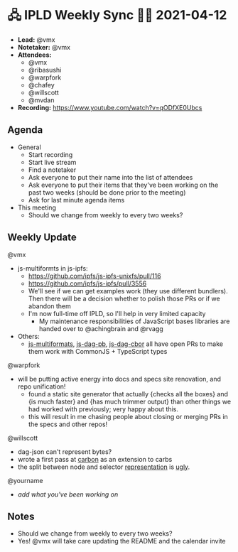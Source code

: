 # 🖧 IPLD Weekly Sync 🙌🏽 2021-04-12

- **Lead:** @vmx
- **Notetaker:** @vmx
- **Attendees:**
  - @vmx
  - @ribasushi
  - @warpfork
  - @chafey
  - @willscott
  - @mvdan
- **Recording:** https://www.youtube.com/watch?v=qODfXE0Ubcs


## Agenda

- General
  - Start recording
  - Start live stream
  - Find a notetaker
  - Ask everyone to put their name into the list of attendees
  - Ask everyone to put their items that they've been working on the past two weeks (should be done prior to the meeting)
  - Ask for last minute agenda items
- This meeting
  - Should we change from weekly to every two weeks?


## Weekly Update

@vmx
 - js-multiformts in js-ipfs:
   - https://github.com/ipfs/js-ipfs-unixfs/pull/116
   - https://github.com/ipfs/js-ipfs/pull/3556
   - We'll see if we can get examples work (they use different bundlers). Then there will be a decision whether to polish those PRs or if we abandon them
   - I'm now full-time off IPLD, so I'll help in very limited capacity
     - My maintenance responsibilities of JavaScript bases libraries are handed over to @achingbrain and @rvagg
 - Others:
   - [js-multiformats](https://github.com/multiformats/js-multiformats), [js-dag-pb](https://github.com/ipld/js-dag-pb), [js-dag-cbor](https://github.com/ipld/js-dag-cbor/) all have open PRs to make them work with CommonJS + TypeScript types

@warpfork 
- will be putting active energy into docs and specs site renovation, and repo unification!
	- found a static site generator that actually {checks all the boxes} and {is much faster} and {has much trimmer output} than other things we had worked with previously; very happy about this.
	- this will result in me chasing people about closing or merging PRs in the specs and other repos!

@willscott 
- dag-json can't represent bytes?
- wrote a first pass at [carbon](https://github.com/willscott/carbon) as an extension to carbs
- the split between node and selector [representation](https://github.com/ipld/go-ipld-prime/blob/4dc68933b5ce3abb427577c69ccfbb27844b49de/traversal/selector/selector.go#L29) is [ugly](https://github.com/ipfs/go-fetcher/pull/16/commits/69e4d9ba3745c36f090b435ea259daf8f1a9e8e6#diff-06b12fe63593401394c96bf8d6eadb04cfda029cfaac4634612187a5d52fd356R34).

@yourname
 - _add what you've been working on_


## Notes

<!-- After each call, the notetaker submits a PR to https://github.com/ipld/team-mgmt to store the notes on the meeting-notes folder -->

 -  Should we change from weekly to every two weeks?
  - Yes! @vmx will take care updating the README and the calendar invite
